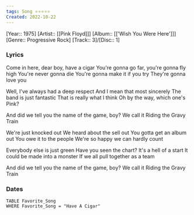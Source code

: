 ```yaml
---
tags: Song ⭐️⭐⭐⭐⭐
Created: 2022-10-22
---
```

[Year:: 1975]
[Artist:: [[Pink Floyd]]]
[Album:: [['Wish You Were Here']]]
[Genre:: Progressive Rock]
[Track:: 3]/[Disc:: 1]
### Lyrics
Come in here, dear boy, have a cigar
You're gonna go far, you're gonna fly high
You're never gonna die
You're gonna make it if you try
They're gonna love you

Well, I've always had a deep respect
And I mean that most sincerely
The band is just fantastic
That is really what I think
Oh by the way, which one's Pink?

And did we tell you the name of the game, boy?
We call it Riding the Gravy Train

We're just knocked out
We heard about the sell out
You gotta get an album out
You owe it to the people
We're so happy we can hardly count

Everybody else is just green
Have you seen the chart?
It's a hell of a start
It could be made into a monster
If we all pull together as a team

And did we tell you the name of the game, boy?
We call it Riding the Gravy Train
### Dates
```dataview
TABLE Favorite_Song
WHERE Favorite_Song = "Have A Cigar"

```